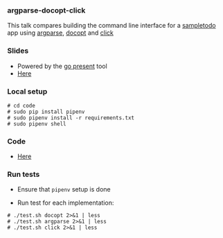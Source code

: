 ### argparse-docopt-click

This talk compares building the command line interface for a [sampletodo](https://github.com/saurabh-hirani/sampletodo) app using [argparse](https://docs.python.org/2.7/library/argparse.html), [docopt](http://docopt.org/) and [click](http://click.pocoo.org/5/)

### Slides

- Powered by the [go present](https://godoc.org/golang.org/x/tools/present) tool
- [Here](https://github.com/saurabh-hirani/talks/tree/master/argparse-docopt-click/slides)

### Local setup

```
# cd code
# sudo pip install pipenv
# sudo pipenv install -r requirements.txt
# sudo pipenv shell
```

### Code

- [Here](https://github.com/saurabh-hirani/talks/tree/master/argparse-docopt-click/code)

### Run tests

- Ensure that ```pipenv``` setup is done

- Run test for each implementation:
```
# ./test.sh docopt 2>&1 | less
# ./test.sh argparse 2>&1 | less
# ./test.sh click 2>&1 | less
```

